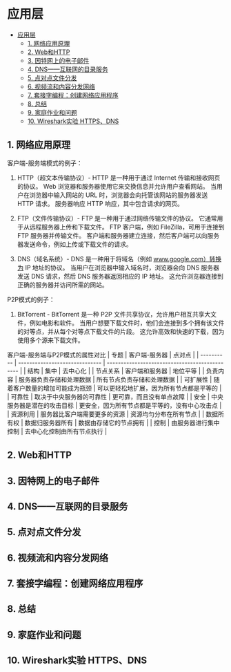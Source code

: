 # 应用层

- [应用层](#应用层)
  - [1. 网络应用原理](#1-网络应用原理)
  - [2. Web和HTTP](#2-web和http)
  - [3. 因特网上的电子邮件](#3-因特网上的电子邮件)
  - [4. DNS——互联网的目录服务](#4-dns互联网的目录服务)
  - [5. 点对点文件分发](#5-点对点文件分发)
  - [6. 视频流和内容分发网络](#6-视频流和内容分发网络)
  - [7. 套接字编程：创建网络应用程序](#7-套接字编程创建网络应用程序)
  - [8. 总结](#8-总结)
  - [9. 家庭作业和问题](#9-家庭作业和问题)
  - [10. Wireshark实验 HTTPS、DNS](#10-wireshark实验-httpsdns)


## 1. 网络应用原理

客户端-服务端模式的例子：
    
1. HTTP（超文本传输协议）- HTTP 是一种用于通过 Internet 传输和接收网页的协议。 Web 浏览器和服务器使用它来交换信息并允许用户查看网站。 当用户在浏览器中输入网站的 URL 时，浏览器会向托管该网站的服务器发送 HTTP 请求。 服务器响应 HTTP 响应，其中包含请求的网页。

2. FTP（文件传输协议）- FTP 是一种用于通过网络传输文件的协议。 它通常用于从远程服务器上传和下载文件。 FTP 客户端，例如 FileZilla，可用于连接到 FTP 服务器并传输文件。 客户端和服务器建立连接，然后客户端可以向服务器发送命令，例如上传或下载文件的请求。
   
3. DNS（域名系统）- DNS 是一种用于将域名（例如 www.google.com）转换为 IP 地址的协议。 当用户在浏览器中输入域名时，浏览器会向 DNS 服务器发送 DNS 请求，然后 DNS 服务器返回相应的 IP 地址。 这允许浏览器连接到正确的服务器并访问所需的网站。

P2P模式的例子：

1. BitTorrent - BitTorrent 是一种 P2P 文件共享协议，允许用户相互共享大文件，例如电影和软件。 当用户想要下载文件时，他们会连接到多个拥有该文件的对等点，并从每个对等点下载文件的片段。 这允许高效和快速的下载，因为使用多个源来下载文件。

客户端-服务端与P2P模式的属性对比
| 专题       | 客户端-服务器                  | 点对点                                         |
| ---------- | ------------------------------ | ---------------------------------------------- |
| 结构       | 集中                           | 去中心化                                       |
| 节点关系   | 客户端和服务器                 | 地位平等                                       |
| 负责内容   | 服务器负责存储和处理数据       | 所有节点负责存储和处理数据                     |
| 可扩展性   | 随着客户数量的增加可能成为瓶颈 | 可以更轻松地扩展，因为所有节点都是平等的       |
| 可靠性     | 取决于中央服务器的可靠性       | 更可靠，而且没有单点故障                       |
| 安全       | 中央服务器是潜在的攻击目标     | 更安全，因为所有节点都是平等的，没有中心攻击点 |
| 资源利用   | 服务器比客户端需要更多的资源   | 资源均匀分布在所有节点                         |
| 数据所有权 | 数据归服务器所有               | 数据由存储它的节点拥有                         |
| 控制       | 由服务器进行集中控制           | 去中心化控制由所有节点执行                     |

## 2. Web和HTTP
## 3. 因特网上的电子邮件
## 4. DNS——互联网的目录服务
## 5. 点对点文件分发
## 6. 视频流和内容分发网络
## 7. 套接字编程：创建网络应用程序
## 8. 总结
## 9. 家庭作业和问题
## 10. Wireshark实验 HTTPS、DNS